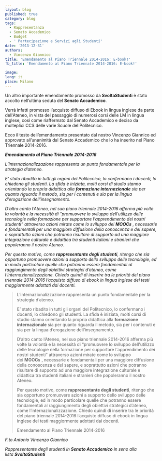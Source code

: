 ```yaml
---
layout: blog
published: true
category: blog
tags:
  - Rappresentanza
  - Senato Accademico
  - Budget
  - ' Partecipazione e Servizi agli Studenti'
date: '2013-12-31'
authors:
  - Vincenzo Giannico
title: 'Emendamento al Piano Triennale 2014-2016: E-book!'
fb_title: 'Emendamento al Piano Triennale 2014-2016: E-book!'

image: 
lang: it
place: Milano
---
```


Un altro importante emendamento promosso da **SvoltaStudenti** è stato accolto nell’ultima seduta del **Senato Accademico**.

Verrà infatti promosso l’acquisto diffuso di Ebook in lingua inglese da parte dell’Ateneo, in vista del passaggio di numerosi corsi delle LM in lingua inglese, così come riaffermato dal Senato Accademico e deciso da molteplici CCS delle varie Scuole del Politecnico.

Ecco il testo dell’emendamento presentato dal nostro Vincenzo Giannico ed approvato all’unanimità dal Senato Accademico che lo ha inserito nel Piano Triennale 2014-2016.

_**Emendamento al Piano Triennale 2014-2016**_

_L’internazionalizzazione rappresenta un punto fondamentale per la strategia d’ateneo._

_E’ stato ribadito in tutti gli organi del Politecnico, lo confermano i docenti, lo chiedono gli studenti. La sfida è iniziata, molti corsi di studio stanno orientando la propria didattica alla **formazione internazionale** sia per quanto riguarda il metodo, sia per i contenuti e sia per la lingua d’erogazione dell’insegnamento._

_D’altro canto l’Ateneo, nel suo piano triennale 2014-2016 afferma più volte la volontà e la necessità di “promuovere lo sviluppo dell'utilizzo delle tecnologie nella formazione per supportare l'apprendimento dei nostri studenti” attraverso azioni mirate come lo sviluppo dei **MOOCs** , necessarie e fondamentali per una maggiore diffusione della conoscenza e del sapere, e soprattutto azioni che potranno risultare di supporto ad una maggiore integrazione culturale e didattica tra studenti italiani e stranieri che popoleranno il nostro Ateneo._

_Per questo motivo, come **rappresentante degli studenti**, ritengo che sia opportuno promuovere azioni a supporto dello sviluppo delle tecnologie, ed in modo particolare quelle che potranno essere fondamentali al raggiungimento degli obiettivi strategici d’ateneo, come l’internazionalizzazione. Chiedo quindi di inserire tra le priorità del piano triennale 2014-2016 l’acquisto diffuso di ebook in lingua inglese dei testi maggiormente adottati dai docenti._

> L’internazionalizzazione rappresenta un punto fondamentale per la strategia d’ateneo.  
>   
> E’ stato ribadito in tutti gli organi del Politecnico, lo confermano i docenti, lo chiedono gli studenti. La sfida è iniziata, molti corsi di studio stanno orientando la propria didattica alla **formazione internazionale** sia per quanto riguarda il metodo, sia per i contenuti e sia per la lingua d’erogazione dell’insegnamento.  
>   
> D’altro canto l’Ateneo, nel suo piano triennale 2014-2016 afferma più volte la volontà e la necessità di “promuovere lo sviluppo dell'utilizzo delle tecnologie nella formazione per supportare l'apprendimento dei nostri studenti” attraverso azioni mirate come lo sviluppo dei **MOOCs** , necessarie e fondamentali per una maggiore diffusione della conoscenza e del sapere, e soprattutto azioni che potranno risultare di supporto ad una maggiore integrazione culturale e didattica tra studenti italiani e stranieri che popoleranno il nostro Ateneo.  
>   
> Per questo motivo, come **rappresentante degli studenti**, ritengo che sia opportuno promuovere azioni a supporto dello sviluppo delle tecnologie, ed in modo particolare quelle che potranno essere fondamentali al raggiungimento degli obiettivi strategici d’ateneo, come l’internazionalizzazione. Chiedo quindi di inserire tra le priorità del piano triennale 2014-2016 l’acquisto diffuso di ebook in lingua inglese dei testi maggiormente adottati dai docenti.
> 
> Emendamento al Piano Triennale 2014-2016

_﻿F.to Antonio Vincenzo Giannico_

_Rappresentante degli studenti in **Senato Accademico** in seno alla lista **SvoltaStudenti**_
